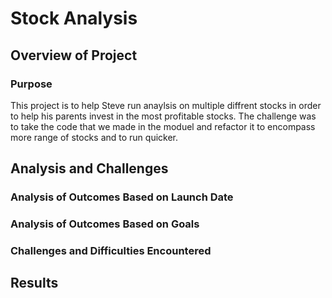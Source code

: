 # Stock Analysis

## Overview of Project
### Purpose
This project is to help Steve run anaylsis on multiple diffrent stocks in order to help his parents invest in the most profitable stocks. The challenge was to take the code that we made in the moduel and refactor it to encompass more range of stocks and to run quicker.



## Analysis and Challenges

### Analysis of Outcomes Based on Launch Date


### Analysis of Outcomes Based on Goals



### Challenges and Difficulties Encountered


## Results


